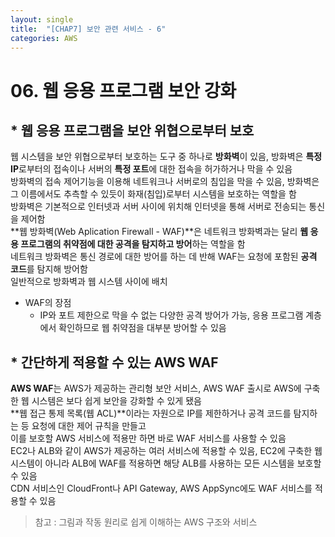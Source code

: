 ```yaml
---
layout: single
title:  "[CHAP7] 보안 관련 서비스 - 6"
categories: AWS
---
```


# 06. 웹 응용 프로그램 보안 강화

## * 웹 응용 프로그램을 보안 위협으로부터 보호

웹 시스템을 보안 위협으로부터 보호하는 도구 중 하나로 **방화벽**이 있음, 방화벽은 **특정 IP**로부터의 접속이나 서버의 **특정 포트**에 대한 접속을 허가하거나 막을 수 있음  
방화벽의 접속 제어기능을 이용해 네트워크나 서버로의 침입을 막을 수 있음, 방화벽은 그 이름에서도 추측할 수 있듯이 화재(침입)로부터 시스템을 보호하는 역할을 함  
방화벽은 기본적으로 인터넷과 서버 사이에 위치해 인터넷을 통해 서버로 전송되는 통신을 제어함  
**웹 방화벽(Web Aplication Firewall - WAF)**은 네트워크 방화벽과는 달리 **웹 응용 프로그램의 취약점에 대한 공격을 탐지하고 방어**하는 역할을 함  
네트워크 방화벽은 통신 경로에 대한 방어를 하는 데 반해 WAF는 요청에 포함된 **공격 코드**를 탐지해 방어함  
일반적으로 방화벽과 웹 시스템 사이에 배치  
* WAF의 장점  
  - IP와 포트 제한으로 막을 수 없는 다양한 공격 방어가 가능, 응용 프로그램 계층에서 확인하므로 웹 취약점을 대부분 방어할 수 있음  


## * 간단하게 적용할 수 있는 AWS WAF

**AWS WAF**는 AWS가 제공하는 관리형 보안 서비스, AWS WAF 출시로 AWS에 구축한 웹 시스템은 보다 쉽게 보안을 강화할 수 있게 됐음  
**웹 접근 통제 목록(웹 ACL)**이라는 자원으로 IP를 제한하거나 공격 코드를 탐지하는 등 요청에 대한 제어 규칙을 만들고  
이를 보호할 AWS 서비스에 적용만 하면 바로 WAF 서비스를 사용할 수 있음  
EC2나 ALB와 같이 AWS가 제공하는 여러 서비스에 적용할 수 있음, EC2에 구축한 웹 시스템이 아니라 ALB에 WAF를 적용하면 해당 ALB를 사용하는 모든 시스템을 보호할 수 있음  
CDN 서비스인 CloudFront나 API Gateway, AWS AppSync에도 WAF 서비스를 적용할 수 있음  





> 참고 : 그림과 작동 원리로 쉽게 이해하는 AWS 구조와 서비스